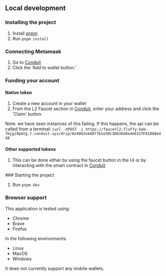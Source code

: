 ## Local development

### Installing the project

1. Install [pnpm](https://pnpm.io/installation)
2. Run `pnpm install`

### Connecting Metamask

1. Go to [Conduit](https://app.conduit.xyz/published/view/fluffy-bob-7mjgi9pmtg)
2. Click the 'Add to wallet button.'

### Funding your account

#### Native token

1. Create a new account in your wallet
2. From the L2 Faucet section in [Conduit](https://app.conduit.xyz/published/view/fluffy-bob-7mjgi9pmtg), enter your address and click the 'Claim' button.

Note: we have seen instances of this failing. If this happens, the api can be called from a terminal:
`curl -XPOST -i https://faucetl2-fluffy-bob-7mjgi9pmtg.t.conduit.xyz/drip/0x4062e44077b1e58C3D630a0e4e632fF81868e448`

#### Other supported tokens

1. This can be done either by using the faucet button in the UI or by interacting with the smart contract in [Conduit](https://explorerl2-fluffy-bob-7mjgi9pmtg.t.conduit.xyz/address/[address])

### Starting the project

1. Run `pnpm dev`

### Browser support

This application is tested using:

- Chrome
- Brave
- Firefox

In the following environments:

- Linux
- MacOS
- Windows

It does not currently support any mobile wallets.
